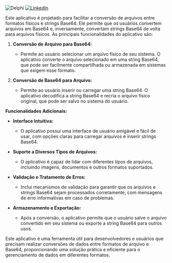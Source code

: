![Delphi](https://img.shields.io/badge/Delphi-CC342D?style=for-the-badge&logo=delphi&logoColor=white) [![LinkedIn](https://img.shields.io/badge/LinkedIn-0077B5?style=for-the-badge&logo=linkedin&logoColor=white)](https://www.linkedin.com/in/janderson-silva-a2ab07b1/)

Este aplicativo é projetado para facilitar a conversão de arquivos entre formatos físicos e strings Base64. Ele permite que os usuários convertem arquivos em Base64 e, inversamente, convertam strings Base64 de volta para arquivos físicos. As principais funcionalidades do aplicativo são:

1. **Conversão de Arquivo para Base64:**
   - Permite ao usuário selecionar um arquivo físico de seu sistema. O aplicativo converte o arquivo selecionado em uma string Base64, que pode ser facilmente compartilhada ou armazenada em sistemas que exigem esse formato.

2. **Conversão de Base64 para Arquivo:**
   - Permite ao usuário inserir ou carregar uma string Base64. O aplicativo decodifica a string Base64 e recria o arquivo físico original, que pode ser salvo no sistema do usuário.

**Funcionalidades Adicionais:**

- **Interface Intuitiva:**
  - O aplicativo possui uma interface de usuário amigável e fácil de usar, com opções claras para carregar arquivos e inserir strings Base64.

- **Suporte a Diversos Tipos de Arquivos:**
  - O aplicativo é capaz de lidar com diferentes tipos de arquivos, incluindo imagens, documentos e outros formatos suportados.

- **Validação e Tratamento de Erros:**
  - Inclui mecanismos de validação para garantir que os arquivos e strings Base64 sejam processados corretamente, com mensagens de erro informativas em caso de problemas.

- **Armazenamento e Exportação:**
  - Após a conversão, o aplicativo permite que o usuário salve o arquivo convertido em seu sistema ou exporte a string Base64 para outros usos.

Este aplicativo é uma ferramenta útil para desenvolvedores e usuários que precisam realizar conversões de dados entre formatos de arquivo e Base64, proporcionando uma solução prática e eficiente para o gerenciamento de dados em diferentes formatos.
